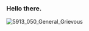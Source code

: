 ### Hello there. 

![5913_050_General_Grievous](https://github.com/MBaranErcan/MBaranErcan/assets/102927124/9ead035d-ea1e-43f9-b696-f2272f2adb6c)


<!--
**MBaranErcan/MBaranErcan** is a ✨ _special_ ✨ repository because its `README.md` (this file) appears on your GitHub profile.

Here are some ideas to get you started:

- 🔭 I’m currently working on ...
- 🌱 I’m currently learning ...
- 👯 I’m looking to collaborate on ...
- 🤔 I’m looking for help with ...
- 💬 Ask me about ...
- 📫 How to reach me: ...
- 😄 Pronouns: ...
- ⚡ Fun fact: ...
-->
